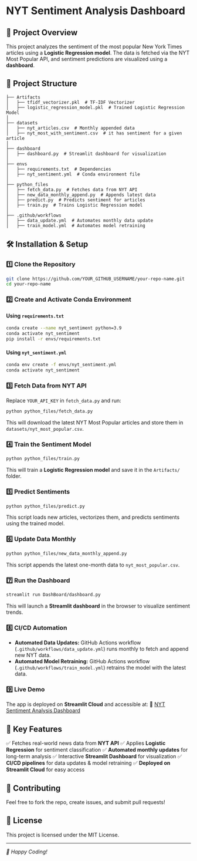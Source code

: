 # NYT Sentiment Analysis Dashboard

## 📌 Project Overview
This project analyzes the sentiment of the most popular New York Times articles using a **Logistic Regression model**. The data is fetched via the NYT Most Popular API, and sentiment predictions are visualized using a **dashboard**.

## 📂 Project Structure
```
├── Artifacts
│   ├── tfidf_vectorizer.pkl  # TF-IDF Vectorizer
│   ├── logistic_regression_model.pkl  # Trained Logistic Regression Model
│
├── datasets
│   ├── nyt_articles.csv  # Monthly appended data
│   ├── nyt_most_with_sentiment.csv  # it has sentiment for a given article
│
├── dashboard
│   ├── dashboard.py  # Streamlit dashboard for visualization
│
├── envs
│   ├── requirements.txt  # Dependencies
│   ├── nyt_sentiment.yml  # Conda environment file
│
├── python_files
│   ├── fetch_data.py  # Fetches data from NYT API
│   ├── new_data_monthly_append.py  # Appends latest data
│   ├── predict.py  # Predicts sentiment for articles
│   ├── train.py  # Trains Logistic Regression model
│
├── .github/workflows
│   ├── data_update.yml  # Automates monthly data update
│   ├── train_model.yml  # Automates model retraining
```

## 🛠 Installation & Setup
### 1️⃣ Clone the Repository
```bash
git clone https://github.com/YOUR_GITHUB_USERNAME/your-repo-name.git
cd your-repo-name
```

### 2️⃣ Create and Activate Conda Environment
#### Using `requirements.txt`
```bash
conda create --name nyt_sentiment python=3.9
conda activate nyt_sentiment
pip install -r envs/requirements.txt
```
#### Using `nyt_sentiment.yml`
```bash
conda env create -f envs/nyt_sentiment.yml
conda activate nyt_sentiment
```

### 3️⃣ Fetch Data from NYT API
Replace `YOUR_API_KEY` in `fetch_data.py` and run:
```bash
python python_files/fetch_data.py
```
This will download the latest NYT Most Popular articles and store them in `datasets/nyt_most_popular.csv`.

### 4️⃣ Train the Sentiment Model
```bash
python python_files/train.py
```
This will train a **Logistic Regression model** and save it in the `Artifacts/` folder.

### 5️⃣ Predict Sentiments
```bash
python python_files/predict.py
```
This script loads new articles, vectorizes them, and predicts sentiments using the trained model.

### 6️⃣ Update Data Monthly
```bash
python python_files/new_data_monthly_append.py
```
This script appends the latest one-month data to `nyt_most_popular.csv`.

### 7️⃣ Run the Dashboard
```bash
streamlit run DashBoard/dashboard.py
```
This will launch a **Streamlit dashboard** in the browser to visualize sentiment trends.

### 8️⃣ CI/CD Automation
- **Automated Data Updates:** GitHub Actions workflow (`.github/workflows/data_update.yml`) runs monthly to fetch and append new NYT data.
- **Automated Model Retraining:** GitHub Actions workflow (`.github/workflows/train_model.yml`) retrains the model with the latest data.

### 9️⃣ Live Demo
The app is deployed on **Streamlit Cloud** and accessible at:
🔗 [NYT Sentiment Analysis Dashboard](https://sentiment-api-project-udyi9crqmnmb4mbf8w78os.streamlit.app/#predicted-sentiment-negative)

## 📌 Key Features
✅ Fetches real-world news data from **NYT API**
✅ Applies **Logistic Regression** for sentiment classification
✅ **Automated monthly updates** for long-term analysis
✅ Interactive **Streamlit Dashboard** for visualization
✅ **CI/CD pipelines** for data updates & model retraining
✅ **Deployed on Streamlit Cloud** for easy access

## 🤝 Contributing
Feel free to fork the repo, create issues, and submit pull requests!

## 📜 License
This project is licensed under the MIT License.

---
_🚀 Happy Coding!_

